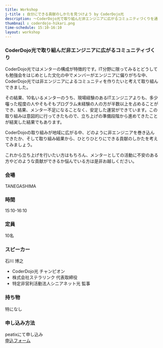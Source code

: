 ```yaml
---
title: Workshop
j-title : 自分にできる貢献のしかたを見つけよう by CoderDojo光
description: ～CoderDojo光で取り組んだ非エンジニアに広がるコミュニティづくりを通して～
thumbnail : coderdojo-hikari.png
time-schedule: 15:10-16:10
layout: workshop
---
```


### CoderDojo光で取り組んだ非エンジニアに広がるコミュニティづくり

CoderDojo光ではメンターの構成が特徴的です。IT分野に限ってみるとどうしても勉強会をはじめとした文化の中でメンバーがエンジニアに偏りがちな中、CoderDojo光では非エンジニアによるコミュニティを作りたいと考えて取り組んできました。

その結果、10名いるメンターのうち、現場経験のあるITエンジニアよりも、多少囓った程度の人やそもそもプログラム未経験の人の方が半数以上を占めることができ、結果、メンター不足になることなく、安定した運営ができています。この取り組みは意図的に行ってきたもので、立ち上げの準備段階から進めてきたことが結実した結果でもあります。

CoderDojoの取り組みが地域に広がる中、どのように非エンジニアを巻き込んできたか、そして取り組み結果から、ひとりひとりにできる貢献のしかたを考えてみましょう。

これから立ち上げを行いたい方はもちろん、メンターとしての活動に不安のある方やどのような貢献ができるか悩んでいる方は是非お越しください。

### 会場
TANEGASHIMA

### 時間
15:10-16:10

### 定員
10名

### スピーカー
石川 博之
- CoderDojo光 チャンピオン
- 株式会社ステラリンク 代表取締役
- 特定非営利活動法人シニアネット光 監事

### 持ち物
特になし

### 申し込み方法
peatixにて申し込み<br>
<a href="http://ptix.at/CeYiEL" role="button">申込フォーム</a>
